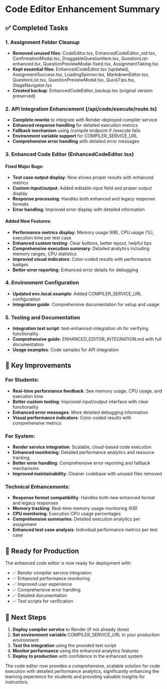 # Code Editor Enhancement Summary

## ✅ Completed Tasks

### 1. Assignment Folder Cleanup
- **Removed unused files**: CodeEditor.tsx, EnhancedCodeEditor_old.tsx, ConfirmationModal.tsx, DraggableQuestionItem.tsx, QuestionList-enhanced.tsx, QuestionPreviewModal-fixed.tsx, AssignmentTaking.tsx
- **Kept essential files**: EnhancedCodeEditor.tsx (updated), AssignmentSuccess.tsx, LoadingSpinner.tsx, MarkdownEditor.tsx, QuestionList.tsx, QuestionPreviewModal.tsx, QuickTips.tsx, StageNavigator.tsx
- **Created backup**: EnhancedCodeEditor_backup.tsx (original version preserved)

### 2. API Integration Enhancement (/api/code/execute/route.ts)
- **Complete rewrite** to integrate with Render-deployed compiler service
- **Enhanced response handling** for detailed execution metrics
- **Fallback mechanism** using /compile endpoint if /execute fails
- **Environment variable support** for COMPILER_SERVICE_URL
- **Comprehensive error handling** with detailed error messages

### 3. Enhanced Code Editor (EnhancedCodeEditor.tsx)

#### Fixed Major Bugs:
- **Test case output display**: Now shows proper results with enhanced metrics
- **Custom input/output**: Added editable input field and proper output display
- **Response processing**: Handles both enhanced and legacy response formats
- **Error handling**: Improved error display with detailed information

#### Added New Features:
- **Performance metrics display**: Memory usage (KB), CPU usage (%), execution time per test case
- **Enhanced custom testing**: Clear buttons, better layout, helpful tips
- **Comprehensive execution summary**: Detailed analytics including memory ranges, CPU statistics
- **Improved visual indicators**: Color-coded results with performance badges
- **Better error reporting**: Enhanced error details for debugging

### 4. Environment Configuration
- **Updated env.local.example**: Added COMPILER_SERVICE_URL configuration
- **Integration guide**: Comprehensive documentation for setup and usage

### 5. Testing and Documentation
- **Integration test script**: test-enhanced-integration.sh for verifying functionality
- **Comprehensive guide**: ENHANCED_EDITOR_INTEGRATION.md with full documentation
- **Usage examples**: Code samples for API integration

## 🚀 Key Improvements

### For Students:
- **Real-time performance feedback**: See memory usage, CPU usage, and execution time
- **Better custom testing**: Improved input/output interface with clear functionality
- **Enhanced error messages**: More detailed debugging information
- **Visual performance indicators**: Color-coded results with comprehensive metrics

### For System:
- **Render service integration**: Scalable, cloud-based code execution
- **Enhanced monitoring**: Detailed performance analytics and resource tracking
- **Better error handling**: Comprehensive error reporting and fallback mechanisms
- **Improved maintainability**: Cleaner codebase with unused files removed

### Technical Enhancements:
- **Response format compatibility**: Handles both new enhanced format and legacy responses
- **Memory tracking**: Real-time memory usage monitoring (KB)
- **CPU monitoring**: Execution CPU usage percentages
- **Comprehensive summaries**: Detailed execution analytics per assignment
- **Enhanced test case analysis**: Individual performance metrics per test case

## 🎯 Ready for Production

The enhanced code editor is now ready for deployment with:
- ✅ Render compiler service integration
- ✅ Enhanced performance monitoring
- ✅ Improved user experience
- ✅ Comprehensive error handling
- ✅ Detailed documentation
- ✅ Test scripts for verification

## 📝 Next Steps

1. **Deploy compiler service** to Render (if not already done)
2. **Set environment variable** COMPILER_SERVICE_URL in your production environment
3. **Test the integration** using the provided test script
4. **Monitor performance** using the enhanced analytics features
5. **Deploy to production** with confidence in the enhanced system

The code editor now provides a comprehensive, scalable solution for code execution with detailed performance analytics, significantly enhancing the learning experience for students and providing valuable insights for instructors.
